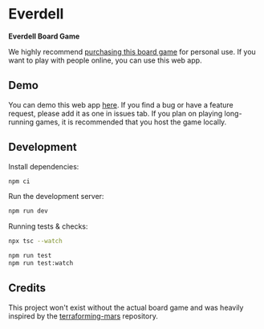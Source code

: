 # Everdell

**Everdell Board Game**

We highly recommend [purchasing this board game](https://www.starling.games/everdell) for personal use. If you want to play with people online, you can use this web app.

## Demo

You can demo this web app [here](https://everdell.herokuapp.com/). If you find a bug or have a feature request, please add it as one in issues tab. If you plan on playing long-running games, it is recommended that you host the game locally.

## Development

Install dependencies:

```bash
npm ci
```

Run the development server:

```bash
npm run dev
```

Running tests & checks:

```bash
npx tsc --watch

npm run test
npm run test:watch
```

## Credits

This project won't exist without the actual board game and was heavily inspired by the [terraforming-mars](https://github.com/bafolts/terraforming-mars) repository.
